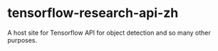 # tensorflow-research-api-zh
A host site for Tensorflow API for object detection and so many other purposes.
